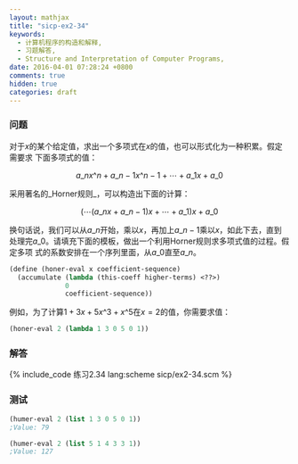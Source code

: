 ```yaml
---
layout: mathjax
title: "sicp-ex2-34"
keywords:
  - 计算机程序的构造和解释,
  - 习题解答,
  - Structure and Interpretation of Computer Programs,
date: 2016-04-01 07:28:24 +0800
comments: true
hidden: true
categories: draft
---
```


### 问题

对于$x$的某个给定值，求出一个多项式在$x$的值，也可以形式化为一种积累。假定需要求
下面多项式的值：

$$
a\_nx\^n + a\_{n-1}x\^{n-1} + \cdots + a\_1x + a\_0
$$

采用著名的_Horner规则_，可以构造出下面的计算：

$$
(\cdots (a\_nx + a\_{n-1})x + \cdots + a\_1)x + a\_0
$$

换句话说，我们可以从$a\_n$开始，乘以$x$，再加上$a\_{n-1}$乘以$x$，如此下去，直到
处理完$a\_0$。请填充下面的模板，做出一个利用Horner规则求多项式值的过程。假定多项
式的系数安排在一个序列里面，从$a\_0$直至$a\_n$。

``` scheme
(define (honer-eval x coefficient-sequence)
  (accumulate (lambda (this-coeff higher-terms) <??>)
              0
              coefficient-sequence))
```

例如，为了计算$1 + 3x + 5x\^3 + x\^5$在$x = 2$的值，你需要求值：

``` scheme
(honer-eval 2 (lambda 1 3 0 5 0 1))
```

### 解答

{% include_code 练习2.34 lang:scheme sicp/ex2-34.scm %}

### 测试

``` scheme
(humer-eval 2 (list 1 3 0 5 0 1))
;Value: 79

(humer-eval 2 (list 5 1 4 3 3 1))
;Value: 127
```
